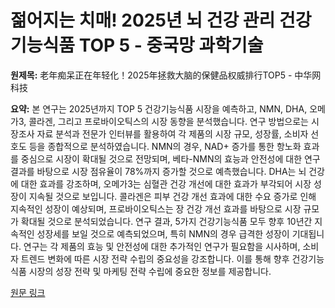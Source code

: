 # 젊어지는 치매! 2025년 뇌 건강 관리 건강기능식품 TOP 5 - 중국망 과학기술

**원제목:** 老年痴呆正在年轻化！2025年拯救大脑的保健品权威排行TOP5 - 中华网科技

**요약:** 본 연구는 2025년까지 TOP 5 건강기능식품 시장을 예측하고, NMN, DHA, 오메가3,  콜라겐,  그리고  프로바이오틱스의 시장 동향을 분석했습니다.  연구 방법으로는 시장조사 자료 분석과 전문가 인터뷰를 활용하여  각 제품의 시장 규모, 성장률, 소비자 선호도 등을 종합적으로 분석하였습니다.  NMN의 경우, NAD+ 증가를 통한 항노화 효과를 중심으로 시장이 확대될 것으로 전망되며,  베타-NMN의 효능과 안전성에 대한 연구 결과를 바탕으로 시장 점유율이 78%까지 증가할 것으로 예측했습니다. DHA는 뇌 건강에 대한 효과를 강조하며, 오메가3는 심혈관 건강 개선에 대한 효과가 부각되어 시장 성장이 지속될 것으로 보입니다.  콜라겐은 피부 건강 개선 효과에 대한 수요 증가로 인해 지속적인 성장이 예상되며, 프로바이오틱스는 장 건강 개선 효과를 바탕으로 시장 규모가 확대될 것으로 분석되었습니다.  연구 결과, 5가지 건강기능식품 모두 향후 10년간 지속적인 성장세를 보일 것으로 예측되었으며, 특히 NMN의 경우  급격한 성장이 기대됩니다.  연구는 각 제품의 효능 및 안전성에 대한 추가적인 연구가 필요함을 시사하며, 소비자 트렌드 변화에 따른 시장 전략 수립의 중요성을 강조합니다.  이를 통해  향후 건강기능식품 시장의  성장 전략 및  마케팅 전략 수립에 중요한 정보를 제공합니다.

[원문 링크](https://m.tech.china.com/hea/articles/20250723/202507231703481.html)
